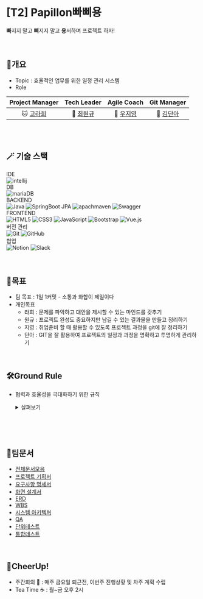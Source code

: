 # [T2] Papillon빠삐용
**빠**지지 말고 **삐**지지 말고 **용**서하며 프로젝트 하자!
<br /><br /><br />

## 🧩개요
- Topic : 효율적인 업무를 위한 일정 관리 시스템
- Role
  
| **Project Manager** | **Tech Leader** | **Agile Coach** |  **Git Manager** |
| :------: |  :------: | :------: | :------: |
| 🐱 [고라희](https://github.com/raheego) | 🐺 [최원규](https://github.com/choi3179) | 🐹 [우지영](https://github.com/Afresh2) | 🐷 [김단아](https://github.com/dana096) |

<br /><br />

## 🪄 기술 스택
 IDE <br />
 ![intellij](https://img.shields.io/badge/intellijidea-000000.svg?style=for-the-badge&logo=intellijidea&logoColor=white) <br />
 DB <br /> 
![mariaDB](https://img.shields.io/badge/mariadb-003545.svg?style=for-the-badge&logo=mariadb&logoColor=white)  
 BACKEND<br />
 ![Java](https://img.shields.io/badge/java-%23ED8B00.svg?style=for-the-badge&logo=java&logoColor=white) ![SpringBoot JPA](https://img.shields.io/badge/springboot-6DB33F.svg?style=for-the-badge&logo=springboot&logoColor=white)  ![apachmaven](https://img.shields.io/badge/apachemaven-C71A36.svg?style=for-the-badge&logo=apachemaven&logoColor=white) ![Swagger](https://img.shields.io/badge/swagger-85EA2D.svg?style=for-the-badge&logo=swagger&logoColor=white)   <br />
 FRONTEND<br />
 ![HTML5](https://img.shields.io/badge/html5-%23E34F26.svg?style=for-the-badge&logo=html5&logoColor=white) ![CSS3](https://img.shields.io/badge/css3-%231572B6.svg?style=for-the-badge&logo=css3&logoColor=white) ![JavaScript](https://img.shields.io/badge/javascript-%23323330.svg?style=for-the-badge&logo=javascript&logoColor=%23F7DF1E) ![Bootstrap](https://img.shields.io/badge/bootstrap-%238511FA.svg?style=for-the-badge&logo=bootstrap&logoColor=white) ![Vue.js](https://img.shields.io/badge/vue.js-%4FC08D.svg?style=for-the-badge&logo=vue.js&logoColor=white) <br />
버전 관리<br />
  ![Git](https://img.shields.io/badge/git-%23F05033.svg?style=for-the-badge&logo=git&logoColor=white)	![GitHub](https://img.shields.io/badge/github-%23121011.svg?style=for-the-badge&logo=github&logoColor=white)<br />
협업<br />
  ![Notion](https://img.shields.io/badge/Notion-%23000000.svg?style=for-the-badge&logo=notion&logoColor=white) ![Slack](https://img.shields.io/badge/Slack-4A154B?style=for-the-badge&logo=slack&logoColor=white)<br /><br /><br />


## 🎯목표
- 팀 목표 : 1일 1커밋 - 소통과 화합이 제일이다
- 개인목표
     - 라희 : 문제를 파악하고 대안을 제시할 수 있는 마인드를 갖추기
     - 원규 : 프로젝트 완성도 중요하지만 남길 수 있는 결과물을 만들고 정리하기
     - 지영 : 취업준비 할 때 활용할 수 있도록 프로젝트 과정을 git에 잘 정리하기
     - 단아 : GIT을 잘 활용하여 프로젝트의 일정과 과정을 명확하고 투명하게 관리하기
<br /><br /><br />

## 🛠️Ground Rule
- 협력과 효율성을 극대화하기 위한 규칙
     <details>
     <summary>살펴보기</summary>

     (1) 집중 시간 : "강의실 내에서" 회의 및 대화를 자제하는 시간(필요 시 최대한 조용히)
     - 오후 16:00~16:50
     <br /> 
     (2) 주간 PM, AC, TL 회의 <br /> 
     - 매주 금요일 17:00 <br /> 
     - 대형 모니터는 TL회의에서 사용 <br /> 
     - PM회의 : 프로젝트 진행 현황 회의 <br /> 
     - AC회의 : 각 팀별 건의사항에 대한 회의 <br /> 
     - TL회의 : 각 팀별 기술에 대한 이슈 회의 <br />
     - GM회의 : 각 팀별 Git 관련 이슈 회의 <br />
     <br /> 
     (3) 대형 모니터 예약하는 방법 <br /> 
     - 목적 : 팀 내 회의(1시간) / 강사님한테 질문(1시간) <br />
     - "1번의 집중 시간" 외 시간에 되도록 진행 <br />
     - 타임테이블 형식으로 예약 : 구글 캘린더 <br />
     - https://calendar.google.com/calendar/u/0?cid=OThkN2NlY2JiNDA4MzI1ODE1MzBmMTZiZjQwNmYzYWM1YjQzYjlmNzIyYjhhYWVjMzcxZmNlMzUzZTFkODE5MkBncm91cC5jYWxlbmRhci5nb29nbGUuY29t <br />
     - 강사님한테 질문한 내용도 이슈에 올리고, 해결방법도 같이 올리기 <br />
     <br /> 
     (4) 다른 팀에게 질문이 있을 시에 <br /> 
     - 질문을 받는 팀 PM에게 양해를 구하고 질문하기 <br /> 
     - 따로 회의 공간 예약은 안하고, 각자 팀에 가서 질문하기 <br /> 
     - 각 팀마다 서로 도움을 요청할 경우 환영해주기 <br /> 
     - 전체 이슈에 질문 내용 및 해결한 방법 올리기 <br /> 
     <br /> 
     (5) 건의사항 처리 방법 <br /> 
     - 소음 발생 시, 혹은 문제가 있거나 다른 사람에게 할 말이 있을 경우 건의사항 제출 <br /> 
     - 슬랙 수업자료공유에 올라온 건의사항 게시판을 통해 제출 <br /> 
     <br /> 
     (6) 회의 관련 이슈 규칙 <br /> 
     - title : [날짜] 희외명 - 주제 <br /> 
     - labels : 역할명, meeting <br /> 
     - Assignees : 회의 참석자 지정 <br /> 
     - 회의 시간에 다음주 회의에 대한 이슈를 만들어 놓고(회의 전에만 작성), 건의사항이 올라오면 comment로 올린다. <br /> 
     - 회의 진행 후 회의결과를 해당 이슈에 comment로 작성 <br /> 
     <br /> 
     (7) 질문 관련 이슈 규칙 <br /> 
     - title : [팀명]이슈 내용 <br /> 
     - labels : help wanted <br /> 
     <br /> 
     * 기타 <br /> 
     팀끼리 과자 나눠주기  <br /> 


<br /><br /><br />

## 📜팀문서
- [전체문서모음](https://docs.google.com/spreadsheets/d/15cNpF7WvBuCEpo1JbXddN155jl0oJ3iLvKyP7othMbc/edit#gid=0)
- [프로젝트 기획서](https://drive.google.com/drive/folders/1HGCGV0myYqw53oVy7QDW4aFb6HHR7ZII)
- [요구사항 명세서](https://docs.google.com/spreadsheets/d/1q7Ys4uEk6kUjWRXpIjohjfTJd68dlBrw/edit?rtpof=true)
- [화면 설계서](https://drive.google.com/drive/folders/1hIuw1HeaFUF8rBgUqUllVU-_kV5-y5ER)
- [ERD](https://drive.google.com/drive/folders/1xY74msGx10FCRb2Neq9UOdtKtS7irC1l)
- [WBS](https://docs.google.com/spreadsheets/d/10HXRMmvgvw2YoaishMT4gK8Laz3EdN80/edit#gid=39211799)
- [시스템 아키텍쳐](https://drive.google.com/drive/folders/1O9TCPvIcSGRujvVlfM2Q5x4jy_3C52oQ)
- [QA](https://docs.google.com/spreadsheets/d/1age48Wu5Tg7X5qgT8ET45NPl03ru6mLorhL6J9HNfYQ/edit#gid=0)
- [단위테스트](https://docs.google.com/spreadsheets/d/17wYjXBiFQ-jl3SZgHhi9gKUT-NIXp7unK-76rr62E0E/edit#gid=0)
- [통합테스트](https://docs.google.com/spreadsheets/d/1Fj09_RMHY1rGFmoUmtdIRYAKTFMRFnQxMGGEScHeUuU/edit?hl=ko#gid=0)
<br /><br /><br />

## 🎉CheerUp! 
- 주간회의 📃 : 매주 금요일 퇴근전, 이번주 진행상황 및 차주 계획 수립
- Tea Time ☕ : 월~금 오후 2시


<!--

**Here are some ideas to get you started:**

🙋‍♀️ A short introduction - what is your organization all about?
🌈 Contribution guidelines - how can the community get involved?
👩‍💻 Useful resources - where can the community find your docs? Is there anything else the community should know?
🍿 Fun facts - what does your team eat for breakfast?
🧙 Remember, you can do mighty things with the power of [Markdown](https://docs.github.com/github/writing-on-github/getting-started-with-writing-and-formatting-on-github/basic-writing-and-formatting-syntax)
-->

